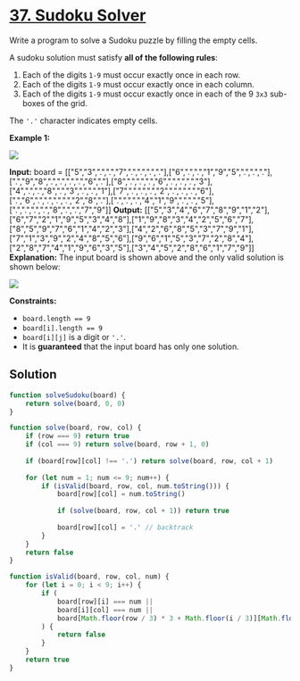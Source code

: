 # [37. Sudoku Solver](https://leetcode.com/problems/sudoku-solver/)

Write a program to solve a Sudoku puzzle by filling the empty cells.

A sudoku solution must satisfy **all of the following rules**:

1. Each of the digits `1-9` must occur exactly once in each row.
2. Each of the digits `1-9` must occur exactly once in each column.
3. Each of the digits `1-9` must occur exactly once in each of the 9 `3x3` sub-boxes of the grid.

The `'.'` character indicates empty cells.

**Example 1:**

![](https://upload.wikimedia.org/wikipedia/commons/thumb/f/ff/Sudoku-by-L2G-20050714.svg/250px-Sudoku-by-L2G-20050714.svg.png)

**Input:** board = \[\["5","3",".",".","7",".",".",".","."\],\["6",".",".","1","9","5",".",".","."\],\[".","9","8",".",".",".",".","6","."\],\["8",".",".",".","6",".",".",".","3"\],\["4",".",".","8",".","3",".",".","1"\],\["7",".",".",".","2",".",".",".","6"\],\[".","6",".",".",".",".","2","8","."\],\[".",".",".","4","1","9",".",".","5"\],\[".",".",".",".","8",".",".","7","9"\]\]
**Output:** \[\["5","3","4","6","7","8","9","1","2"\],\["6","7","2","1","9","5","3","4","8"\],\["1","9","8","3","4","2","5","6","7"\],\["8","5","9","7","6","1","4","2","3"\],\["4","2","6","8","5","3","7","9","1"\],\["7","1","3","9","2","4","8","5","6"\],\["9","6","1","5","3","7","2","8","4"\],\["2","8","7","4","1","9","6","3","5"\],\["3","4","5","2","8","6","1","7","9"\]\]
**Explanation:** The input board is shown above and the only valid solution is shown below:

![](https://upload.wikimedia.org/wikipedia/commons/thumb/3/31/Sudoku-by-L2G-20050714_solution.svg/250px-Sudoku-by-L2G-20050714_solution.svg.png)

**Constraints:**

- `board.length == 9`
- `board[i].length == 9`
- `board[i][j]` is a digit or `'.'`.
- It is **guaranteed** that the input board has only one solution.

## Solution

```js
function solveSudoku(board) {
    return solve(board, 0, 0)
}

function solve(board, row, col) {
    if (row === 9) return true
    if (col === 9) return solve(board, row + 1, 0)
    
    if (board[row][col] !== '.') return solve(board, row, col + 1)
    
    for (let num = 1; num <= 9; num++) {
        if (isValid(board, row, col, num.toString())) {
            board[row][col] = num.toString()
            
            if (solve(board, row, col + 1)) return true
            
            board[row][col] = '.' // backtrack
        }
    }
    return false
}

function isValid(board, row, col, num) {
    for (let i = 0; i < 9; i++) {
        if (
            board[row][i] === num || 
            board[i][col] === num || 
            board[Math.floor(row / 3) * 3 + Math.floor(i / 3)][Math.floor(col / 3) * 3 + i % 3] === num
        ) {
            return false
        }
    }
    return true
}
```
